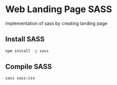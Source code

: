 # Web Landing Page SASS
implementation of sass by creating landing page

## Install SASS
```bash
npm install -g sass
```
## Compile SASS
```bash
sass sass:css
```
